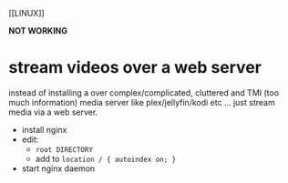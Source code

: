 [[LINUX]]

**NOT WORKING**
# stream videos over a web server  
instead of installing a over complex/complicated, cluttered and TMI (too much information) media
server like plex/jellyfin/kodi etc ... just stream media via a web server.  

- install nginx
- edit:
    - `root DIRECTORY`
    - add to `location / { autoindex on; }`
- start nginx daemon

